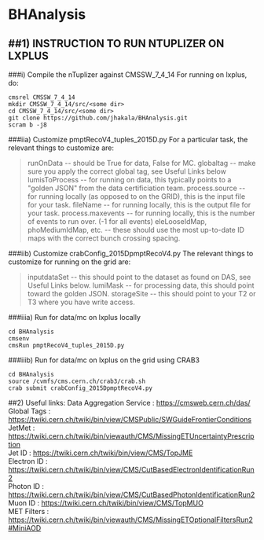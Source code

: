 # BHAnalysis
##1) INSTRUCTION TO RUN NTUPLIZER ON LXPLUS
-------------------------------------------
###i) Compile the nTuplizer against CMSSW_7_4_14
For running on lxplus, do:
```
cmsrel CMSSW_7_4_14
mkdir CMSSW_7_4_14/src/<some dir>
cd CMSSW_7_4_14/src/<some dir>
git clone https://github.com/jhakala/BHAnalysis.git
scram b -j8
```
###iia) Customize pmptRecoV4_tuples_2015D.py
For a particular task, the relevant things to customize are:
  > runOnData -- should be True for data, False for MC.
  > globaltag -- make sure you apply the correct global tag, see Useful Links below
  > lumisToProcess -- for running on data, this typically points to a "golden JSON" from the data certificiation team.
  > process.source -- for running locally (as opposed to on the GRID), this is the input file for your task.
  > fileName -- for running locally, this is the output file for your task.
  > process.maxevents -- for running locally, this is the number of events to run over. (-1 for all events)
  > eleLooseIdMap, phoMediumIdMap, etc. -- these should use the most up-to-date ID maps with the correct bunch crossing spacing.

###iib) Customize crabConfig_2015DpmptRecoV4.py
The relevant things to customize for running on the grid are:
  > inputdataSet -- this should point to the dataset as found on DAS, see Useful Links below.
  > lumiMask -- for processing data, this should point toward the golden JSON.
  > storageSite -- this should point to your T2 or T3 where you have write access.

###iiia) Run for data/mc on lxplus locally
```
cd BHAnalysis
cmsenv
cmsRun pmptRecoV4_tuples_2015D.py
```

###iiib) Run for data/mc on lxplus on the grid using CRAB3

```
cd BHAnalysis
source /cvmfs/cms.cern.ch/crab3/crab.sh
crab submit crabConfig_2015DpmptRecoV4.py
```
##2) Useful links:
Data Aggregation Service : https://cmsweb.cern.ch/das/
Global Tags              : https://twiki.cern.ch/twiki/bin/view/CMSPublic/SWGuideFrontierConditions
JetMet                   : https://twiki.cern.ch/twiki/bin/viewauth/CMS/MissingETUncertaintyPrescription  
Jet ID                   : https://twiki.cern.ch/twiki/bin/view/CMS/TopJME  
Electron ID              : https://twiki.cern.ch/twiki/bin/view/CMS/CutBasedElectronIdentificationRun2  
Photon ID                : https://twiki.cern.ch/twiki/bin/view/CMS/CutBasedPhotonIdentificationRun2  
Muon ID                  : https://twiki.cern.ch/twiki/bin/view/CMS/TopMUO  
MET Filters              : https://twiki.cern.ch/twiki/bin/viewauth/CMS/MissingETOptionalFiltersRun2#MiniAOD
